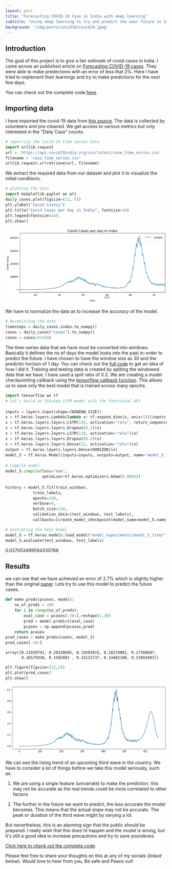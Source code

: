 ```yaml
---
layout: post
title: "Forecasting COVID-19 Case in India with deep learning"
subtitle: "Using deep learning to try and predict the near future in Indian Covid cases."
background: '/img/posts/covid19/covid19.jpeg'
---
```

## Introduction

The goal of this project is to give a fair estimate of covid cases in India. I came across an published article on [Forecasting COVID-19 cases](https://reader.elsevier.com/reader/sd/pii/S2211379721000048?token=96B6C9E2813943F5D2FE4882F66A79AFA5E8779BC525996AA7E6F9EE1B924E254C50FC4994A800B07CE92EADF065D17B&originRegion=eu-west-1&originCreation=20210815022455). They were able to make predections with an error of less that 2%. Here I have tried to implement their learnings and try to make predictions for the next few days.

You can check out the complete code [here](https://github.com/realnihal/Forecasting-COVID-19-cases).

## Importing data

I have imported the covid-19 data from [this source](https://documenter.getpostman.com/view/10724784/SzYXXKmA). The data is collected by volunteers and pre-cleaned. We get access to various metrics but only interested in the "Daily Case" counts.

```python
# importing the Covid-19 time series data
import urllib.request
url = 'https://api.covid19india.org/csv/latest/case_time_series.csv'
filename = 'case_time_series.csv'
urllib.request.urlretrieve(url, filename)
```
We extract the required data from our dataset and plot it to visualize the initial conditions.

```python
# plotting the data
import matplotlib.pyplot as plt
daily_cases.plot(figsize=(12, 5))
plt.ylabel("Covid Casesy")
plt.title("Covid Cases per day in India", fontsize=16)
plt.legend(fontsize=14);
plt.show()
```


    
![png](\img\posts\covid19\output_4_0.png)
    

We have to normalize the data as to increase the accuracy of the model.

```python
# Normalizing the data
timesteps = daily_cases.index.to_numpy()
cases = daily_cases["cases"].to_numpy()
cases = cases/414280
```

The time-series data that we have must be converted into windows. Basically it defines the no of days the model looks into the past in-order to predict the future. I have chosen to have the window size as 30 and the predictin horizon of 1 day. You can check out the [full code](https://github.com/realnihal/Forecasting-COVID-19-cases) to get an idea of how I did it.
Training and testing data is created by spliting the windowed data that we have. I have used a spilt ratio of 0.2.
We are creating a model checkpointing callback using the [tensorflow callback function](https://www.tensorflow.org/api_docs/python/tf/keras/callbacks/ModelCheckpoint). This allows us to save only the best model that is trained across many epochs.


```python
import tensorflow as tf
# Let's build an Stacked LSTM model with the Functional API

inputs = layers.Input(shape=(WINDOW_SIZE))
x = tf.keras.layers.Lambda(lambda x: tf.expand_dims(x, axis=1))(inputs) # expand input dimension to be compatible with LSTM
x = tf.keras.layers.layers.LSTM(128, activation="relu", return_sequences=True)(x) 
x = tf.keras.layers.layers.Dropout(0.2)(x)
x = tf.keras.layers.layers.LSTM(128, activation="relu")(x)
x = tf.keras.layers.layers.Dropout(0.2)(x)
x = tf.keras.layers.layers.Dense(32, activation="relu")(x)
output = tf.keras.layers.layers.Dense(HORIZON)(x)
model_5 = tf.keras.Model(inputs=inputs, outputs=output, name="model_5_lstm")

# Compile model
model_5.compile(loss="mae",
                optimizer=tf.keras.optimizers.Adam(0.0005))

history = model_5.fit(train_windows,
            train_labels,
            epochs=150,
            verbose=0,
            batch_size=128,
            validation_data=(test_windows, test_labels),
            callbacks=[create_model_checkpoint(model_name=model_5.name)])
```


```python
# evaluating the best model
model_5 = tf.keras.models.load_model("model_experiments/model_5_lstm/")
model_5.evaluate(test_windows, test_labels)
```
 0.027053499594330788



## Results

we can see that we have achieved an error of 2.7% which is slightly higher than the original [paper](https://reader.elsevier.com/reader/sd/pii/S2211379721000048?token=96B6C9E2813943F5D2FE4882F66A79AFA5E8779BC525996AA7E6F9EE1B924E254C50FC4994A800B07CE92EADF065D17B&originRegion=eu-west-1&originCreation=20210815022455). Lets try to use this model to predict the future cases.


```python
def make_preds(pcases, model):
    no_of_preds = 100
    for i in range(no_of_preds):
        eval_case = pcases[-30:].reshape(1,30)
        pred = model.predict(eval_case)
        pcases = np.append(pcases,pred)
    return pcases
pred_cases = make_preds(cases, model_5)
pred_cases[-10:]
```




    array([0.21659741, 0.20328695, 0.19203615, 0.18219881, 0.17360687,
           0.16575938, 0.1582801 , 0.15125737, 0.14482188, 0.13891993])




```python
plt.figure(figsize=(12,5))
plt.plot(pred_cases)
plt.show()
```


    
![png](\img\posts\covid19\output_17_0.png)
    


We can see the rising trend of an upcoming third wave in the country. We have to consider a lot of things before we take this model seriously, such as:

1. We are using a single feature (univariate) to make the prediction. this may not be accurate as the real trends could be more correlated to  other factors.

2. The further in the future we want to predict, the less accurate the model becomes. This means that the actual slope may not be accurate. The peak or duration of the third wave might by varying a lot.

But nevertheless, this is an alarming sign that the public should be prepared. I really wish that this does'nt happen and the model is wrong, but it's still a good idea to increase precautions and try to save yoursleves.

[Click here to check out the complete code](https://github.com/realnihal/Forecasting-COVID-19-cases).

Please feel free to share your thoughts on this at any of my socials (*linked below*). Would love to hear from you. Be safe and Peace out!
